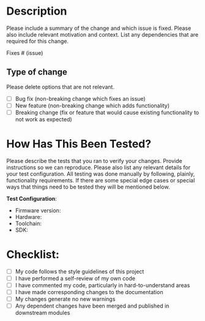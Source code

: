 # Description

Please include a summary of the change and which issue is fixed. Please also include relevant
motivation and context. List any dependencies that are required for this change.

Fixes # (issue)

## Type of change

Please delete options that are not relevant.

- [ ] Bug fix (non-breaking change which fixes an issue)
- [ ] New feature (non-breaking change which adds functionality)
- [ ] Breaking change (fix or feature that would cause existing functionality to not work as
  expected)

# How Has This Been Tested?

Please describe the tests that you ran to verify your changes. Provide instructions so we can
reproduce. Please also list any relevant details for your test configuration. All testing was done
manually by following, plainly, functionality requirements. If there are some special edge cases or
special ways that things need to be tested they will be mentioned below.

**Test Configuration**:

* Firmware version:
* Hardware:
* Toolchain:
* SDK:

# Checklist:

- [ ] My code follows the style guidelines of this project
- [ ] I have performed a self-review of my own code
- [ ] I have commented my code, particularly in hard-to-understand areas
- [ ] I have made corresponding changes to the documentation
- [ ] My changes generate no new warnings
- [ ] Any dependent changes have been merged and published in downstream modules
